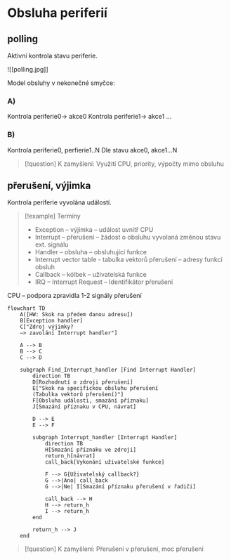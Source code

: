 # Obsluha periferií

## polling

Aktivní kontrola stavu periferie.

![[polling.jpg]]

Model obsluhy v nekonečné smyčce:
### A)
Kontrola periferie0→ akce0
Kontrola periferie1→ akce1
…

### B)
Kontrola periferie0, perfierie1..N
Dle stavu akce0, akce1…N

> [!question] K zamyšlení:
Využití CPU, priority, výpočty mimo obsluhu

## přerušení, výjimka

Kontrola periferie vyvolána událostí.

> [!example] Termíny
>- Exception – výjimka – událost uvnitř CPU
>- Interrupt – přerušení – žádost o obsluhu vyvolaná změnou stavu ext. signálu
>- Handler – obsluha – obsluhující funkce
>- Interrupt vector table - tabulka vektorů přerušení – adresy funkcí obsluh
>- Callback – kólbek – uživatelská funkce
>- IRQ – Interrupt Request – Identifikátor přerušení

CPU – podpora zpravidla 1-2 signály přerušení

```mermaid
flowchart TD
    A([HW: Skok na předem danou adresu])
    B[Exception handler]
    C["Zdroj výjimky? 
    –> zavolání Interrupt handler"]

    A --> B
    B --> C
    C --> D

    subgraph Find_Interrupt_handler [Find Interrupt Handler]
        direction TB
        D[Rozhodnutí o zdroji přerušení]        
        E["Skok na specifickou obsluhu přerušení 
        (Tabulka vektorů přerušení)"]
        F[Obsluha události, smazání příznaku]
        J[Smazání příznaku v CPU, návrat]
        
        D --> E
        E --> F

        subgraph Interrupt_handler [Interrupt Handler]
            direction TB
			H[Smazání příznaku ve zdroji]
			return_h[návrat]
            call_back[Vykonání uživatelské funkce]
			
            F --> G{Uživatelský callback?}
            G -->|Ano| call_back
            G -->|Ne| I[Smazání příznaku přerušení v řadiči]

            call_back --> H
            H --> return_h
	        I --> return_h
        end

        return_h --> J
    end
```

> [!question] K zamyšlení:
Přerušení v přerušení, moc přerušení